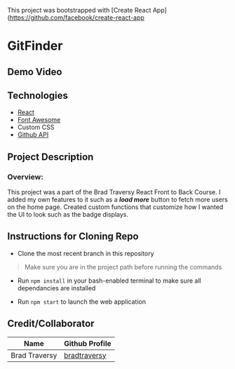 This project was bootstrapped with [Create React App](https://github.com/facebook/create-react-app

# GitFinder

## Demo Video

## Technologies

- [React](https://reactjs.org/docs/getting-started.html)
- [Font Awesome](https://fontawesome.com/start)
- Custom CSS
- [Github API](https://developer.github.com/v3/)

## Project Description

### Overview:

This project was a part of the Brad Traversy React Front to Back Course. I added my own features to it such as a **_load more_** button to fetch more users on the home page. Created custom functions that customize how I wanted the UI to look such as the badge displays.

## Instructions for Cloning Repo

- Clone the most recent branch in this repository

> Make sure you are in the project path before running the commands

- Run `npm install` in your bash-enabled terminal to make sure all dependancies are installed

- Run `npm start` to launch the web application

## Credit/Collaborator

| Name          | Github Profile                                  |
| ------------- | ----------------------------------------------- |
| Brad Traversy | [bradtraversy](https://github.com/bradtraversy) |
